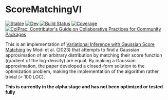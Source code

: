 # ScoreMatchingVI

[![Stable](https://img.shields.io/badge/docs-stable-blue.svg)](https://ptiede.github.io/ScoreMatchingVI.jl/stable/)
[![Dev](https://img.shields.io/badge/docs-dev-blue.svg)](https://ptiede.github.io/ScoreMatchingVI.jl/dev/)
[![Build Status](https://github.com/ptiede/ScoreMatchingVI.jl/actions/workflows/CI.yml/badge.svg?branch=main)](https://github.com/ptiede/ScoreMatchingVI.jl/actions/workflows/CI.yml?query=branch%3Amain)
[![Coverage](https://codecov.io/gh/ptiede/ScoreMatchingVI.jl/branch/main/graph/badge.svg)](https://codecov.io/gh/ptiede/ScoreMatchingVI.jl)
[![ColPrac: Contributor's Guide on Collaborative Practices for Community Packages](https://img.shields.io/badge/ColPrac-Contributor's%20Guide-blueviolet)](https://github.com/SciML/ColPrac)

This is an implementation of [Variational Inference with Gaussian Score Matching](https://arxiv.org/abs/2307.07849) by Modi et al. (2023) that attempts to find a Gaussian approximation of an arbitrary distribution by matching their score function (gradient of the log-density) are equal. By making a Gaussian approximation, the paper developed a closed-form solution to the optimization problem, making the implementation of the algorithm rather trivial (< 100 LOC). 

**This is currently in the alpha stage and has not been optimized or tested fully**

